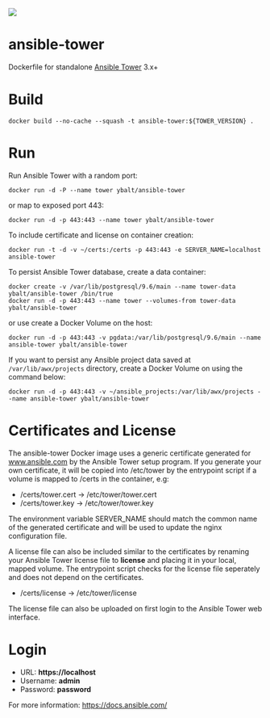 [![](https://images.microbadger.com/badges/image/ybalt/ansible-tower.svg)](https://microbadger.com/images/ybalt/ansible-tower "Get your own image badge on microbadger.com")

# ansible-tower

Dockerfile for standalone [Ansible Tower](https://www.ansible.com/tower) 3.x+

# Build
```
docker build --no-cache --squash -t ansible-tower:${TOWER_VERSION} .
```

# Run

Run Ansible Tower with a random port:
```
docker run -d -P --name tower ybalt/ansible-tower
```

or map to exposed port 443:
```
docker run -d -p 443:443 --name tower ybalt/ansible-tower
```

To include certificate and license on container creation:
```
docker run -t -d -v ~/certs:/certs -p 443:443 -e SERVER_NAME=localhost  ansible-tower
```

To persist Ansible Tower database, create a data container:
```
docker create -v /var/lib/postgresql/9.6/main --name tower-data ybalt/ansible-tower /bin/true
docker run -d -p 443:443 --name tower --volumes-from tower-data ybalt/ansible-tower
```
or use create a Docker Volume on the host:
```
docker run -d -p 443:443 -v pgdata:/var/lib/postgresql/9.6/main --name ansible-tower ybalt/ansible-tower
```

If you want to persist any Ansible project data saved at `/var/lib/awx/projects` directory, create a Docker Volume on using the command below:
```
docker run -d -p 443:443 -v ~/ansible_projects:/var/lib/awx/projects --name ansible-tower ybalt/ansible-tower
```

# Certificates and License

The ansible-tower Docker image uses a generic certificate generated for www.ansible.com by the Ansible Tower setup
program. If you generate your own certificate, it will be copied into /etc/tower by the entrypoint script if a volume
is mapped to /certs in the container, e.g:

* /certs/tower.cert -> /etc/tower/tower.cert
* /certs/tower.key  -> /etc/tower/tower.key

The environment variable SERVER_NAME should match the common name of the generated certificate and will be used to update
the nginx configuration file.

A license file can also be included similar to the certificates by renaming your Ansible Tower license file to **license** and
placing it in your local, mapped volume. The entrypoint script checks for the license file seperately and does not depend
on the certificates.

* /certs/license -> /etc/tower/license

The license file can also be uploaded on first login to the Ansible Tower web interface.

# Login

* URL: **https://localhost**
* Username: **admin**
* Password: **password**

For more information:
https://docs.ansible.com/
